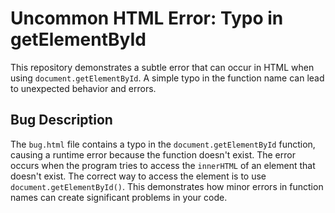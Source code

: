 # Uncommon HTML Error: Typo in getElementById

This repository demonstrates a subtle error that can occur in HTML when using `document.getElementById`. A simple typo in the function name can lead to unexpected behavior and errors.

## Bug Description
The `bug.html` file contains a typo in the `document.getElementById` function, causing a runtime error because the function doesn't exist.  The error occurs when the program tries to access the `innerHTML` of an element that doesn't exist.  The correct way to access the element is to use `document.getElementById()`.  This demonstrates how minor errors in function names can create significant problems in your code.